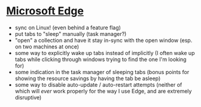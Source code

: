 # [Microsoft Edge](https://www.microsoft.com/en-us/edge)

- sync on Linux! (even behind a feature flag)
- put tabs to "sleep" manually (task manager?)
- "open" a collection and have it stay in-sync with the open window (esp. on two machines at once)
- some way to explicitly wake up tabs instead of implicitly (I often wake up tabs while clicking through windows trying to find the one I'm looking for)
- some indication in the task manager of sleeping tabs (bonus points for showing the resource savings by having the tab be asleep)
- some way to disable auto-update / auto-restart attempts (neither of which will *ever* work properly for the way I use Edge, and are extremely disruptive)
